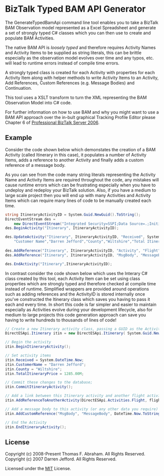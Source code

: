 # BizTalk Typed BAM API Generator
The GenerateTypedBamApi command line tool enables you to take a BizTalk BAM Observation model represented as a Excel Spreadsheet and generate a set of strongly typed C# classes which you can then use to create and populate BAM Activities.

The native BAM API is _loosely typed_ and therefore requires Activity Names and Activity Items to be supplied as string literals, this can be brittle especially as the observation model evolves over time and any typos, etc. will lead to runtime errors instead of compile time errors.

A strongly typed class is created for each Activity with properties for each Activity Item along with helper methods to write Activity Items to an Activity, Add References, Custom References (e.g. Message Bodies) and Continuation.

This tool uses a XSLT transform to turn the XML representing the BAM Observation Model into C# code.   

For further information on how to use BAM and why you might want to use a BAM API approach over the in-bult graphical Tracking Profile Editor please Chapter 6 of [Professional BizTalk Server 2006](http://www.wiley.com/WileyCDA/WileyTitle/productCd-0470046422.html).

## Example

Consider the code shown below which demonstates the creation of a BAM Activity (called Itinerary in this case), it populates a number of Activity Items, adds a reference to another Activity and finally adds a custom reference of a message body.  

As you can see from the code many string literals representing the Activity Name and Activity Items are required throughout the code, any mistakes will cause runtime errors which can be frustrating especially when you have to undeploy and redeploy your BizTalk solution.  Also, if you have a medium to large scale project then you will end up with many Activities and Activity Items which can require many lines of code to be manually created each time.

```c#
string ItineraryActivityID = System.Guid.NewGuid().ToString();
DirectEventStream des =
    new DirectEventStream("Integrated Security=SSPI;Data Source=.;Initial Catalog=BAMPrimaryImport", 1);
des.BeginActivity("Itinerary", ItineraryActivityID);

des.UpdateActivity("Itinerary", ItineraryActivityID, "Received", System.DateTime.Now,
    "Customer Name","Darren Jefford","County","Wiltshire","Total Itinerary Price",1285);
                
des.AddReference("Itinerary", ItineraryActivityID, "Activity", "Flight", flightActivityID);
des.AddReference("Itinerary", ItineraryActivityID, "MsgBody", "MessageBody", DateTime.Now.ToString(), myXmlMessageBody);

des.EndActivity("Itinerary",ItineraryActivityID);
```
In contrast consider the code shown below which uses the Interary C# class created by this tool, each Activity Item can be set using class properties which are strongly typed and therefore checked at compile time instead of runtime.  Simplified wrappers are provided around operations such as adding references and the ActivityID is stored internally once you've constructed the Itinerary class which saves you having to pass it each and every time.    In short this code is far simpler and easier to maintain especially as Activities evolve during your development lifecycle, also for medium to large projects this code generation approach can save you having to write hundreds to thousands of lines of code!

```c#
// Create a new Itinerary activity class, passing a GUID as the ActivityID
DirectESApi.Itinerary itin = new DirectESApi.Itinerary( System.Guid.NewGuid().ToString() );

// Begin the activity
itin.BeginItineraryActivity();

// Set activity items
itin.Received = System.DateTime.Now;
itin.CustomerName = "Darren Jefford";
itin.County = "Wiltshire";
itin.TotalItineraryPrice = 1285.00M;

// Commit these changes to the database;
itin.CommitItineraryActivity();

// Add a link between this Itinerary activity and another flight activity that already exists
itin.AddReferenceToAnotherActivity(DirectESApi.Activities.Flight, flightActivityID);

// Add a message body to this activity (or any other data you require)
itin.AddCustomReference("MsgBody", "MessageBody", DateTime.Now.ToString(), myXmlMessageBody);            

// End the Activity
itin.EndItineraryActivity();
```

## License

Copyright (c) 2008-Present Thomas F. Abraham. All Rights Reserved.
Copyright (c) 2007 Darren Jefford. All Rights Reserved.

Licensed under the [MIT](LICENSE.txt) License.
